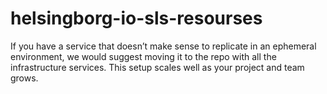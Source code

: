 # helsingborg-io-sls-resourses
If you have a service that doesn’t make sense to replicate in an ephemeral environment, we would suggest moving it to the repo with all the infrastructure services. This setup scales well as your project and team grows.
